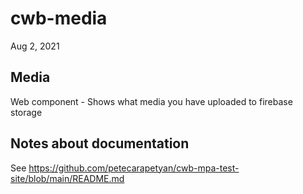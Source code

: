 # cwb-media

Aug 2, 2021

## Media

Web component - Shows what media you have uploaded to firebase storage

## Notes about documentation

See https://github.com/petecarapetyan/cwb-mpa-test-site/blob/main/README.md